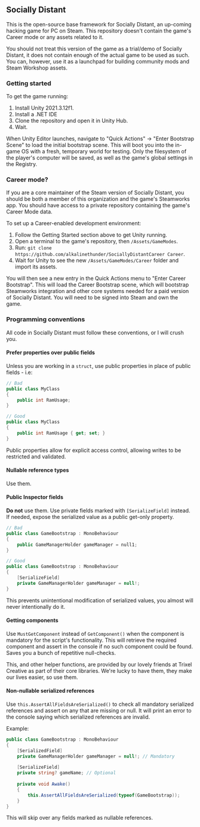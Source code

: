﻿## Socially Distant
This is the open-source base framework for Socially Distant, an up-coming hacking game for PC on Steam. This repository doesn't contain the game's Career mode or any assets related to it.

You should not treat this version of the game as a trial/demo of Socially Distant, it does not contain enough of the actual game to be used as such. You can, however, use it as a launchpad for building community mods and Steam Workshop assets.

### Getting started

To get the game running:

1. Install Unity 2021.3.12f1.
2. Install a .NET IDE
3. Clone the repository and open it in Unity Hub.
4. Wait.

When Unity Editor launches, navigate to "Quick Actions" -> "Enter Bootstrap Scene" to load the initial bootstrap scene. This will boot you into the in-game OS with a fresh, temporary world for testing. Only the filesystem of the player's computer will be saved, as well as the game's global settings in the Registry.

### Career mode?

If you are a core maintainer of the Steam version of Socially Distant, you should be both a member of this organization and the game's Steamworks app. You should have access to a private repository containing the game's Career Mode data.

To set up a Career-enabled development environment:

1. Follow the Getting Started section above to get Unity running.
2. Open a terminal to the game's repository, then `/Assets/GameModes`.
3. Run: `git clone https://github.com/alkalinethunder/SociallyDistantCareer Career`.
4. Wait for Unity to see the new `/Assets/GameModes/Career` folder and import its assets.

You will then see a new entry in the Quick Actions menu to "Enter Career Bootstrap". This will load the Career Bootstrap scene, which will bootstrap Steamworks integration and other core systems needed for a paid version of Socially Distant. You will need to be signed into Steam and own the game.

### Programming conventions

All code in Socially Distant must follow these conventions, or I will crush you.

#### Prefer properties over public fields

Unless you are working in a `struct`, use public properties in place of public fields - i.e:

```csharp
// Bad
public class MyClass
{
    public int RamUsage;
}

// Good
public class MyClass
{
    public int RamUsage { get; set; }
}
```

Public properties allow for explicit access control, allowing writes to be restricted and validated.

#### Nullable reference types

Use them.

#### Public Inspector fields

**Do not** use them. Use private fields marked with `[SerializeField]` instead. If needed, expose the serialized value as a public get-only property.

```csharp
// Bad
public class GameBootstrap : MonoBehaviour
{
    public GameManagerHolder gameManager = null1;
}

// Good
public class GameBootstrap : MonoBehaviour
{
    [SerializeField]
    private GameManagerHolder gameManager = null!;
}
```

This prevents unintentional modification of serialized values, you almost will never intentionally do it.

#### Getting components

Use `MustGetComponent` instead of `GetComponent()` when the component is mandatory for the script's functionality. This will retrieve the required component and assert in the console if no such component could be found. Saves you a bunch of repetitive null-checks.

This, and other helper functions, are provided by our lovely friends at Trixel Creative as part of their core libraries. We're lucky to have them, they make our lives easier, so use them.

#### Non-nullable serialized references

Use `this.AssertAllFieldsAreSerialized()` to check all mandatory serialized references and assert on any that are missing or null. It will print an error to the console saying which serialized references are invalid.

Example:

```cs
public class GameBootstrap : MonoBehaviour
{
    [SerializedField]
    private GameManagerHolder gameManager = null!; // Mandatory
    
    [SerializeField]
    private string? gameName; // Optional
    
    private void Awake()
    {
        this.AssertAllFieldsAreSerialized(typeof(GameBootstrap));
    }
}
```

This will skip over any fields marked as nullable references.